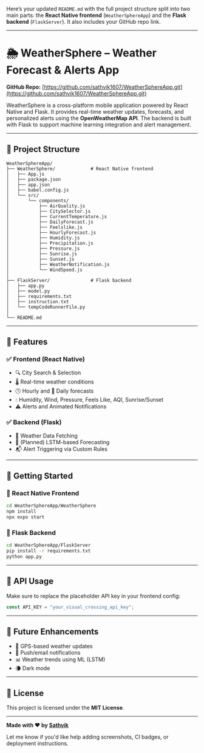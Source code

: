 Here’s your updated `README.md` with the full project structure split into two main parts: the **React Native frontend** (`WeatherSphereApp`) and the **Flask backend** (`FlaskServer`). It also includes your GitHub repo link.

---

# 🌦️ WeatherSphere – Weather Forecast & Alerts App

**GitHub Repo:** [https://github.com/sathvik1607/WeatherSphereApp.git](https://github.com/sathvik1607/WeatherSphereApp.git)

WeatherSphere is a cross-platform mobile application powered by React Native and Flask. It provides real-time weather updates, forecasts, and personalized alerts using the **OpenWeatherMap API**. The backend is built with Flask to support machine learning integration and alert management.

---

## 📁 Project Structure

```
WeatherSphereApp/
├── WeatherSphere/             # React Native frontend
│   ├── App.js
│   ├── package.json
│   ├── app.json
│   ├── babel.config.js
│   └── src/
│       └── components/
│           ├── AirQuality.js
│           ├── CitySelector.js
│           ├── CurrentTemperature.js
│           ├── DailyForecast.js
│           ├── Feelslike.js
│           ├── HourlyForecast.js
│           ├── Humidity.js
│           ├── Precipitation.js
│           ├── Pressure.js
│           ├── Sunrise.js
│           ├── Sunset.js
│           ├── WeatherNotification.js
│           └── WindSpeed.js
│
├── FlaskServer/               # Flask backend
│   ├── app.py
│   ├── model.py
│   ├── requirements.txt
│   ├── instruction.txt
│   └── tempCodeRunnerFile.py
│
└── README.md

```

---

## 🚀 Features

### ✅ Frontend (React Native)

* 🔍 City Search & Selection
* 🌡️ Real-time weather conditions
* 🕒 Hourly and 📅 Daily forecasts
* 💧 Humidity, Wind, Pressure, Feels Like, AQI, Sunrise/Sunset
* ⚠️ Alerts and Animated Notifications

### ✅ Backend (Flask)

* 📡 Weather Data Fetching
* 🧠 (Planned) LSTM-based Forecasting
* 📬 Alert Triggering via Custom Rules

---

## 🔧 Getting Started

### 🔹 React Native Frontend

```bash
cd WeatherSphereApp/WeatherSphere
npm install
npx expo start
```

### 🔹 Flask Backend

```bash
cd WeatherSphereApp/FlaskServer
pip install -r requirements.txt
python app.py
```

---

## 🔑 API Usage

Make sure to replace the placeholder API key in your frontend config:

```js
const API_KEY = "your_visual_crossing_api_key";

```

---

## 🔮 Future Enhancements

* 📍 GPS-based weather updates
* 🔔 Push/email notifications
* 📊 Weather trends using ML (LSTM)
* 🌘 Dark mode

---

## 📄 License

This project is licensed under the **MIT License**.

---

**Made with ❤️ by [Sathvik](https://github.com/sathvik1607)**

Let me know if you'd like help adding screenshots, CI badges, or deployment instructions.
